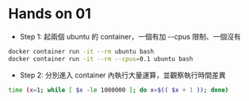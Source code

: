 # Hands on 01

- Step 1: 起兩個 ubuntu 的 container，一個有加 --cpus 限制、一個沒有

```bash
docker container run -it --rm ubuntu bash
docker container run -it --rm --cpus=0.1 ubuntu bash
```

- Step 2: 分別進入 container 內執行大量運算，並觀察執行時間差異

```bash
time (x=1; while [ $x -le 1000000 ]; do x=$(( $x + 1 )); done)
```

